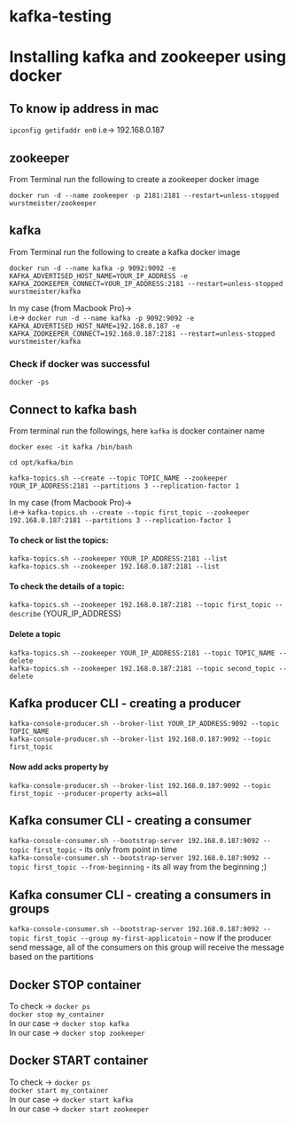 # kafka-testing

# Installing kafka and zookeeper using docker

## To know ip address in mac
```ipconfig getifaddr en0```
i.e-> 192.168.0.187

## zookeeper
From Terminal run the following to create a zookeeper docker image

```docker run -d --name zookeeper -p 2181:2181 --restart=unless-stopped wurstmeister/zookeeper```

## kafka
From Terminal run the following to create a kafka docker image

```docker run -d --name kafka -p 9092:9092 -e KAFKA_ADVERTISED_HOST_NAME=YOUR_IP_ADDRESS -e KAFKA_ZOOKEEPER_CONNECT=YOUR_IP_ADDRESS:2181 --restart=unless-stopped wurstmeister/kafka```

In my case (from Macbook Pro)-> \
i.e-> ```docker run -d --name kafka -p 9092:9092 -e KAFKA_ADVERTISED_HOST_NAME=192.168.0.187 -e KAFKA_ZOOKEEPER_CONNECT=192.168.0.187:2181 --restart=unless-stopped wurstmeister/kafka```

### Check if docker was successful
```docker -ps```

## Connect to kafka bash

From terminal run the followings, here ```kafka``` is docker container name

```docker exec -it kafka /bin/bash```

```cd opt/kafka/bin```

```kafka-topics.sh --create --topic TOPIC_NAME --zookeeper YOUR_IP_ADDRESS:2181 --partitions 3 --replication-factor 1```

In my case (from Macbook Pro)-> \
i.e-> ```kafka-topics.sh --create --topic first_topic --zookeeper 192.168.0.187:2181 --partitions 3 --replication-factor 1```

#### To check or list the topics:
```kafka-topics.sh --zookeeper YOUR_IP_ADDRESS:2181 --list```\
```kafka-topics.sh --zookeeper 192.168.0.187:2181 --list``` 
#### To check the details of a topic:
```kafka-topics.sh --zookeeper 192.168.0.187:2181 --topic first_topic --describe``` (YOUR_IP_ADDRESS)
#### Delete a topic
```kafka-topics.sh --zookeeper YOUR_IP_ADDRESS:2181 --topic TOPIC_NAME --delete```\
```kafka-topics.sh --zookeeper 192.168.0.187:2181 --topic second_topic --delete```
## Kafka producer CLI - creating a producer
```kafka-console-producer.sh --broker-list YOUR_IP_ADDRESS:9092 --topic TOPIC_NAME```\
```kafka-console-producer.sh --broker-list 192.168.0.187:9092 --topic first_topic```
#### Now add acks property by
```kafka-console-producer.sh --broker-list 192.168.0.187:9092 --topic first_topic --producer-property acks=all```

## Kafka consumer CLI - creating a consumer
```kafka-console-consumer.sh --bootstrap-server 192.168.0.187:9092 --topic first_topic``` - its only from point in time\
```kafka-console-consumer.sh --bootstrap-server 192.168.0.187:9092 --topic first_topic --from-beginning``` - its all way from the beginning ;)

## Kafka consumer CLI - creating a consumers in groups
```kafka-console-consumer.sh --bootstrap-server 192.168.0.187:9092 --topic first_topic --group my-first-applicatoin``` - now if the producer send message, all of the consumers on this group will receive the message based on the partitions


## Docker STOP container
To check -> ```docker ps```\
```docker stop my_container```\
In our case -> ```docker stop kafka```\
In our case -> ```docker stop zookeeper```

## Docker START container
To check -> ```docker ps```\
```docker start my_container```\
In our case -> ```docker start kafka```\
In our case -> ```docker start zookeeper```

